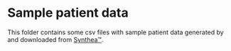 # Sample patient data

This folder contains some csv files with sample patient data generated by 
and downloaded from [Synthea&trade;](https://synthetichealth.github.io/synthea/). 